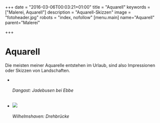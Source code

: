 +++
date = "2016-03-06T00:03:21+01:00"
title = "Aquarell"
keywords = ["Malerei, Aquarell"]
description = "Aquarell-Skizzen"
image = "fotoheader.jpg"
robots = "index, nofollow"
[menu.main]
    name="Aquarell"
    parent="Malerei"

+++

# Aquarell

Die meisten meiner Aquarelle entstehen im Urlaub, sind also Impressionen oder Skizzen von Landschaften.

<div class="slider">
    <ul class="slides">
        <li>
            <img data-caption="Dangast: Jadebusen bei Ebbe" asrc="/img/Aquarell/dangast-jadebusen-bei-ebbe-2007-04_465487028_o.jpg" />
            <div class="caption center-align">
                <h6 class="dark black-text text-lighten-3">Dangast: Jadebusen bei Ebbe</h6>
            </div>
        </li>
        <li>
            <img data-caption="Wilhelmshaven: Drehbrücke" src="/img/Aquarell/wilhelmshaven-2003_465516701_o.jpg" />
            <div class="caption center-align">
                <h6 class="dark black-text text-lighten-3">Wilhelmshaven: Drehbrücke</h6>
            </div>
        </li>
    </ul>
</div>
